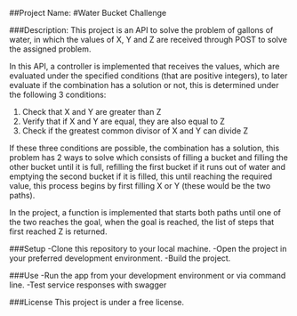 ##Project Name: 
#Water Bucket Challenge

###Description:
This project is an API to solve the problem of gallons of water, in which the values of X, Y and Z are received through POST to solve the assigned problem.

In this API, a controller is implemented that receives the values, which are evaluated under the specified conditions (that are positive integers), to later evaluate if the combination has a solution or not, this is determined under the following 3 conditions:
1. Check that X and Y are greater than Z
2. Verify that if X and Y are equal, they are also equal to Z
3. Check if the greatest common divisor of X and Y can divide Z

If these three conditions are possible, the combination has a solution, this problem has 2 ways to solve which consists of filling a bucket and filling the other bucket until it is full, refilling the first bucket if it runs out of water and emptying the second bucket if it is filled, this until reaching the required value, this process begins by first filling X or Y (these would be the two paths).

In the project, a function is implemented that starts both paths until one of the two reaches the goal, when the goal is reached, the list of steps that first reached Z is returned.

###Setup
-Clone this repository to your local machine.
-Open the project in your preferred development environment.
-Build the project.

###Use
-Run the app from your development environment or via command line.
-Test service responses with swagger

###License
This project is under a free license.